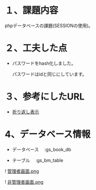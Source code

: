 # １、課題内容

phpデータベースの課題(SESSIONの使用)。

# ２、工夫した点

- パスワードをhash化しました。

  パスワードはidと同じにしています。

# ３、参考にしたURL

- [折り返し表示](https://qiita.com/gcyata/items/353658a7bdc1e7395337)

# 4、データベース情報

- データベース　 :gs_book_db

- テーブル　    :gs_bm_table

!
[管理者画面.png](./img/管理者画面.png)

!
[非管理者画面.png](./img/非管理者画面.png)

